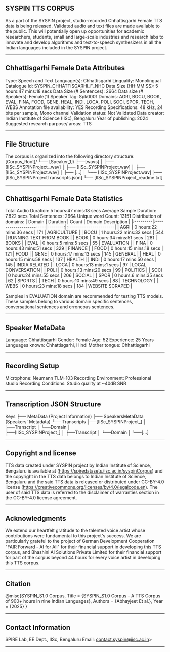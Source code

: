 ## SYSPIN TTS CORPUS

As a part of the SYSPIN project, studio-recorded Chhattisgarhi Female TTS data is being released.
Validated audio and text files are made available to the public. This will potentially open up
opportunities for academic researchers, students, small and large-scale industries and research
labs to innovate and develop algorithms and text-to-speech synthesizers in all the Indian languages
included in the SYSPIN project.

---

## Chhattisgarhi Female Data Attributes

Type: Speech and Text
Language(s): Chhattisgarhi
Linguality: Monolingual
Catalogue Id: SYSPIN_CHHATTISGARHI_F_NHC
Data Size (HH:MM:SS): 5 hours:47 mins:18 secs
Data Size (# Sentences): 2664
Data size (# Speakers): Female(1)
Speaker Tag: Spk0001
Domains: AGRI, BOCU, BOOK, EVAL, FINA, FOOD, GENE, HEAL, INDI, LOCA, POLI, SOCI, SPOR, TECH, WEBS
Annotation file availability: YES
Recording Specifications: 48 kHz, 24 bits per sample, Mono channel
Validation status: Not Validated
Data creator: Indian Institute of Science (IISc), Bengaluru
Year of publishing: 2024
Suggested research purpose/ areas: TTS

---

## File Structure

The corpus is organized into the following directory structure:
[Corpus_Root]/
└── [Speaker_1]/
      ├──[wavs]
      │    ├── [IISc_SYSPINProject_<languageTag><genderTag><domainTag><uniqueID>.wav]
      │    ├── [IISc_SYSPINProject<languageTag><genderTag><domainTag><uniqueID>.wav]
      │    ├── [IISc_SYSPINProject<languageTag><genderTag><domainTag><uniqueID>.wav]
      │    ├── [...]
      │    └── [IISc_SYSPINProject<languageTag><genderTag><domainTag><uniqueID>.wav]
      ├── [IISc_SYSPINProject<languageTag><genderTag><speakerTag><qualityCheckTag>Transcripts.json]
      └── [IISc_SYSPINProject<languageTag><genderTag><speakerTag><qualityCheckTag>_readme.txt]

---

## Chhattisgarhi Female Data Statistics

Total Audio Duration:    5 hours:47 mins:18 secs
Average Sample Duration: 7.822 secs
Total Sentences:         2664
Unique word Count:       13151
Distribution of domains:
| Domain   | Duration                |   Count | Domain Description     |
|:---------|:------------------------|--------:|:-----------------------|
| AGRI     | 0 hours:22 mins:36 secs |     171 | AGRICULTURE            |
| BOCU     | 1 hours:22 mins:32 secs |     544 | RUNNING TEXT FROM BOOK |
| BOOK     | 0 hours:34 mins:51 secs |     281 | BOOKS                  |
| EVAL     | 0 hours:5 mins:5 secs   |     55  | EVALUATION             |
| FINA     | 0 hours:43 mins:51 secs |     329 | FINANCE                |
| FOOD     | 0 hours:15 mins:18 secs |     121 | FOOD                   |
| GENE     | 0 hours:17 mins:13 secs |     145 | GENERAL                |
| HEAL     | 0 hours:15 mins:58 secs |     137 | HEALTH                 |
| INDI     | 0 hours:17 mins:50 secs |     145 | INDIA RELATED          |
| LOCA     | 0 hours:13 mins:1 secs  |     97  | LOCAL CONVERSATION     |
| POLI     | 0 hours:13 mins:20 secs |     99  | POLITICS               |
| SOCI     | 0 hours:24 mins:55 secs |     206 | SOCIAL                 |
| SPOR     | 0 hours:6 mins:35 secs  |     62  | SPORTS                 |
| TECH     | 0 hours:10 mins:49 secs |     88  | TECHNOLOGY             |
| WEBS     | 0 hours:23 mins:18 secs |     184 | WEBSITE SCRAPED        |

Samples in EVALUATION domain are recommended for testing TTS models. These samples belong to
various domain specific sentences, conversational sentences and erroneous sentences.

---

## Speaker MetaData

Language: Chhattisgarhi
Gender: Female
Age: 52
Experience: 25 Years
Languages known: Chhattisgarhi, Hindi
Mother tongue: Chhattisgarhi

---

## Recording Setup

Microphone: Neumann TLM-103
Recording Environment: Professional studio
Recording Conditions: Studio quality at ~40dB SNR

---

## Transcription JSON Structure

Keys
├── MetaData (Project Information)
├── SpeakersMetaData (Speakers' Metadata)
└── Transcripts
        ├──[IISc_SYSPINProject_<languageTag><genderTag><domainTag><uniqueID>]
        │ 			├──Transcript
        │ 			└──Domain
        │ 		
        ├──[IISc_SYSPINProject<languageTag><genderTag><domainTag>_<uniqueID>]
        │ 			├──Transcript
        │ 			└──Domain
        │
        └──[...]

---

## Copyright and license

TTS data created under SYSPIN project by Indian Institute of Science, Bengaluru is available
at (https://spiredatasets.iisc.ac.in/syspinCorpus) and the copyright in the TTS data belongs to
Indian Institute of Science, Bengaluru and the said TTS data is released or distributed under
CC-BY-4.0 license (https://creativecommons.org/licenses/by/4.0/legalcode.en). The user of
said TTS data is referred to the disclaimer of warranties section in the CC-BY-4.0 license
agreement.

---

## Acknowledgments

We extend our heartfelt gratitude to the talented voice artist whose contributions were
fundamental to this project's success.
We are particularly grateful to the project of German Development Cooperation "FAIR Forward - AI
for All" for their financial support in developing this TTS corpus, and Bhashini AI Solutions 
Private Limited for their financial support for part of the corpus beyond 44 hours for every 
voice artist in developing this TTS corpus.

---

## Citation

@misc{SYSPIN_S1.0 Corpus,
     	Title = {SYSPIN_S1.0 Corpus - A TTS Corpus of 900+ hours in nine Indian Languages},
     	Authors = {Abhayjeet Et al.},
     	Year = {2025}
}

---

## Contact Information

SPIRE Lab, EE Dept., IISc, Bengaluru
Email: contact.syspin@iisc.ac.in>

---
